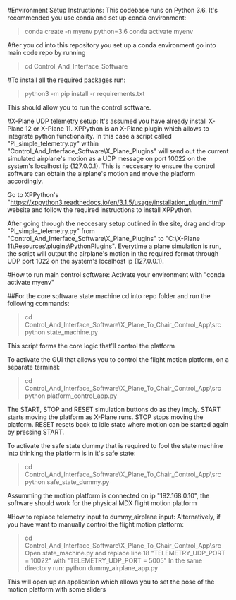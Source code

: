 #Environment Setup Instructions:
This codebase runs on Python 3.6. It's recommended you use conda and set up conda environment:
>conda create -n myenv python=3.6
>conda activate myenv

After you cd into this repository you set up a conda environment go into main code repo by running
>cd Control_And_Interface_Software

#To install all the required packages run:
>python3 -m pip install -r requirements.txt

This should allow you to run the control software.

#X-Plane UDP telemetry setup:
It's assumed you have already install X-Plane 12 or X-Plane 11. XPPython is an X-Plane plugin which allows to integrate python functionality. In this case a script called "PI_simple_telemetry.py" within "Control_And_Interface_Software\X_Plane_Plugins"
will send out the current simulated airplane's motion as a UDP message on port 10022 on the system's localhost ip (127.0.0.1). This is neccesary to ensure the control software can obtain the airplane's motion and move the platform accordingly.

Go to XPPython's "https://xppython3.readthedocs.io/en/3.1.5/usage/installation_plugin.html" website and follow the required instructions to install XPPython.

After going through the neccesary setup outlined in the site, drag and drop "PI_simple_telemetry.py" from "Control_And_Interface_Software\X_Plane_Plugins" to "C:\X-Plane 11\Resources\plugins\PythonPlugins". Everytime a plane simulation 
is run, the script will output the airplane's motion in the required format through UDP port 1022 on the system's localhost ip (127.0.0.1).

#How to run main control software:
Activate your environment with "conda activate myenv"
  
##For the core software state machine cd into repo folder and run the following commands:
>cd Control_And_Interface_Software\X_Plane_To_Chair_Control_App\src
>python state_machine.py

This script forms the core logic that'll control the platform

To activate the GUI that allows you to control the flight motion platform, on a separate terminal:
>cd Control_And_Interface_Software\X_Plane_To_Chair_Control_App\src
>python platform_control_app.py

The START, STOP and RESET simulation buttons do as they imply. START starts moving the platform as X-Plane runs. STOP stops moving the platform. RESET resets back to idle state where motion can be started again by pressing START.

  To activate the safe state dummy that is required to fool the state machine into thinking the platform is in it's safe state:
>cd Control_And_Interface_Software\X_Plane_To_Chair_Control_App\src
>python safe_state_dummy.py

Assumming the motion platform is connected on ip "192.168.0.10", the software should work for the physical MDX flight motion platform
  
#How to replace telemetry input to dummy_airplane input:
Alternatively, if you have want to manually control the flight motion platform:
>cd Control_And_Interface_Software\X_Plane_To_Chair_Control_App\src
Open state_machine.py and replace line 18 "TELEMETRY_UDP_PORT = 10022" with "TELEMETRY_UDP_PORT = 5005"
In the same directory run:
>python dummy_airplane_app.py

This will open up an application which allows you to set the pose of the motion platform with some sliders